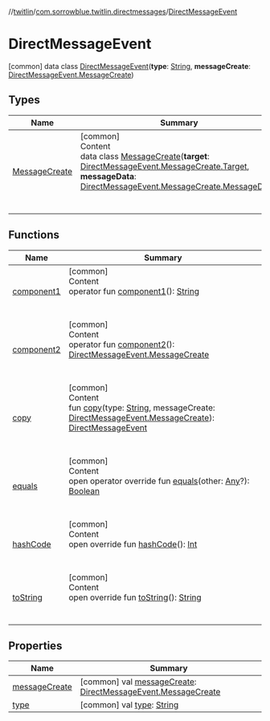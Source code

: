 //[twitlin](../../index.md)/[com.sorrowblue.twitlin.directmessages](../index.md)/[DirectMessageEvent](index.md)



# DirectMessageEvent  
 [common] data class [DirectMessageEvent](index.md)(**type**: [String](https://kotlinlang.org/api/latest/jvm/stdlib/kotlin/-string/index.html), **messageCreate**: [DirectMessageEvent.MessageCreate](-message-create/index.md))   


## Types  
  
|  Name|  Summary| 
|---|---|
| <a name="com.sorrowblue.twitlin.directmessages/DirectMessageEvent.MessageCreate///PointingToDeclaration/"></a>[MessageCreate](-message-create/index.md)| <a name="com.sorrowblue.twitlin.directmessages/DirectMessageEvent.MessageCreate///PointingToDeclaration/"></a>[common]  <br>Content  <br>data class [MessageCreate](-message-create/index.md)(**target**: [DirectMessageEvent.MessageCreate.Target](-message-create/-target/index.md), **messageData**: [DirectMessageEvent.MessageCreate.MessageData](-message-create/-message-data/index.md))  <br><br><br>


## Functions  
  
|  Name|  Summary| 
|---|---|
| <a name="com.sorrowblue.twitlin.directmessages/DirectMessageEvent/component1/#/PointingToDeclaration/"></a>[component1](component1.md)| <a name="com.sorrowblue.twitlin.directmessages/DirectMessageEvent/component1/#/PointingToDeclaration/"></a>[common]  <br>Content  <br>operator fun [component1](component1.md)(): [String](https://kotlinlang.org/api/latest/jvm/stdlib/kotlin/-string/index.html)  <br><br><br>
| <a name="com.sorrowblue.twitlin.directmessages/DirectMessageEvent/component2/#/PointingToDeclaration/"></a>[component2](component2.md)| <a name="com.sorrowblue.twitlin.directmessages/DirectMessageEvent/component2/#/PointingToDeclaration/"></a>[common]  <br>Content  <br>operator fun [component2](component2.md)(): [DirectMessageEvent.MessageCreate](-message-create/index.md)  <br><br><br>
| <a name="com.sorrowblue.twitlin.directmessages/DirectMessageEvent/copy/#kotlin.String#com.sorrowblue.twitlin.directmessages.DirectMessageEvent.MessageCreate/PointingToDeclaration/"></a>[copy](copy.md)| <a name="com.sorrowblue.twitlin.directmessages/DirectMessageEvent/copy/#kotlin.String#com.sorrowblue.twitlin.directmessages.DirectMessageEvent.MessageCreate/PointingToDeclaration/"></a>[common]  <br>Content  <br>fun [copy](copy.md)(type: [String](https://kotlinlang.org/api/latest/jvm/stdlib/kotlin/-string/index.html), messageCreate: [DirectMessageEvent.MessageCreate](-message-create/index.md)): [DirectMessageEvent](index.md)  <br><br><br>
| <a name="kotlin/Any/equals/#kotlin.Any?/PointingToDeclaration/"></a>[equals](../../com.sorrowblue.twitlin.v2.users/-users-api/-expansion/-companion/index.md#%5Bkotlin%2FAny%2Fequals%2F%23kotlin.Any%3F%2FPointingToDeclaration%2F%5D%2FFunctions%2F1930806739)| <a name="kotlin/Any/equals/#kotlin.Any?/PointingToDeclaration/"></a>[common]  <br>Content  <br>open operator override fun [equals](../../com.sorrowblue.twitlin.v2.users/-users-api/-expansion/-companion/index.md#%5Bkotlin%2FAny%2Fequals%2F%23kotlin.Any%3F%2FPointingToDeclaration%2F%5D%2FFunctions%2F1930806739)(other: [Any](https://kotlinlang.org/api/latest/jvm/stdlib/kotlin/-any/index.html)?): [Boolean](https://kotlinlang.org/api/latest/jvm/stdlib/kotlin/-boolean/index.html)  <br><br><br>
| <a name="kotlin/Any/hashCode/#/PointingToDeclaration/"></a>[hashCode](../../com.sorrowblue.twitlin.v2.users/-users-api/-expansion/-companion/index.md#%5Bkotlin%2FAny%2FhashCode%2F%23%2FPointingToDeclaration%2F%5D%2FFunctions%2F1930806739)| <a name="kotlin/Any/hashCode/#/PointingToDeclaration/"></a>[common]  <br>Content  <br>open override fun [hashCode](../../com.sorrowblue.twitlin.v2.users/-users-api/-expansion/-companion/index.md#%5Bkotlin%2FAny%2FhashCode%2F%23%2FPointingToDeclaration%2F%5D%2FFunctions%2F1930806739)(): [Int](https://kotlinlang.org/api/latest/jvm/stdlib/kotlin/-int/index.html)  <br><br><br>
| <a name="kotlin/Any/toString/#/PointingToDeclaration/"></a>[toString](../../com.sorrowblue.twitlin.v2.users/-users-api/-expansion/-companion/index.md#%5Bkotlin%2FAny%2FtoString%2F%23%2FPointingToDeclaration%2F%5D%2FFunctions%2F1930806739)| <a name="kotlin/Any/toString/#/PointingToDeclaration/"></a>[common]  <br>Content  <br>open override fun [toString](../../com.sorrowblue.twitlin.v2.users/-users-api/-expansion/-companion/index.md#%5Bkotlin%2FAny%2FtoString%2F%23%2FPointingToDeclaration%2F%5D%2FFunctions%2F1930806739)(): [String](https://kotlinlang.org/api/latest/jvm/stdlib/kotlin/-string/index.html)  <br><br><br>


## Properties  
  
|  Name|  Summary| 
|---|---|
| <a name="com.sorrowblue.twitlin.directmessages/DirectMessageEvent/messageCreate/#/PointingToDeclaration/"></a>[messageCreate](message-create.md)| <a name="com.sorrowblue.twitlin.directmessages/DirectMessageEvent/messageCreate/#/PointingToDeclaration/"></a> [common] val [messageCreate](message-create.md): [DirectMessageEvent.MessageCreate](-message-create/index.md)   <br>
| <a name="com.sorrowblue.twitlin.directmessages/DirectMessageEvent/type/#/PointingToDeclaration/"></a>[type](type.md)| <a name="com.sorrowblue.twitlin.directmessages/DirectMessageEvent/type/#/PointingToDeclaration/"></a> [common] val [type](type.md): [String](https://kotlinlang.org/api/latest/jvm/stdlib/kotlin/-string/index.html)   <br>

